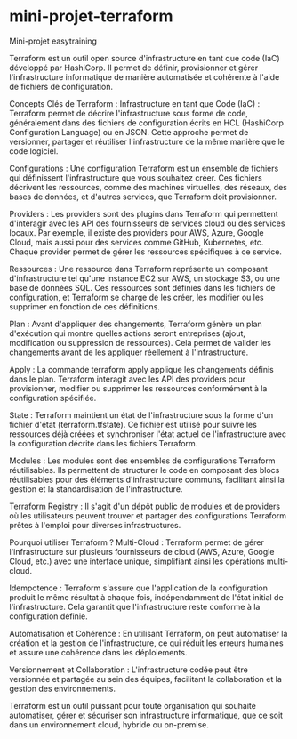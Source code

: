 # mini-projet-terraform
Mini-projet easytraining

Terraform est un outil open source d'infrastructure en tant que code (IaC) développé par HashiCorp. Il permet de définir, provisionner et gérer l'infrastructure informatique de manière automatisée et cohérente à l'aide de fichiers de configuration.

Concepts Clés de Terraform :
Infrastructure en tant que Code (IaC) : Terraform permet de décrire l'infrastructure sous forme de code, généralement dans des fichiers de configuration écrits en HCL (HashiCorp Configuration Language) ou en JSON. Cette approche permet de versionner, partager et réutiliser l'infrastructure de la même manière que le code logiciel.

Configurations : Une configuration Terraform est un ensemble de fichiers qui définissent l'infrastructure que vous souhaitez créer. Ces fichiers décrivent les ressources, comme des machines virtuelles, des réseaux, des bases de données, et d'autres services, que Terraform doit provisionner.

Providers : Les providers sont des plugins dans Terraform qui permettent d'interagir avec les API des fournisseurs de services cloud ou des services locaux. Par exemple, il existe des providers pour AWS, Azure, Google Cloud, mais aussi pour des services comme GitHub, Kubernetes, etc. Chaque provider permet de gérer les ressources spécifiques à ce service.

Ressources : Une ressource dans Terraform représente un composant d'infrastructure tel qu'une instance EC2 sur AWS, un stockage S3, ou une base de données SQL. Ces ressources sont définies dans les fichiers de configuration, et Terraform se charge de les créer, les modifier ou les supprimer en fonction de ces définitions.

Plan : Avant d'appliquer des changements, Terraform génère un plan d'exécution qui montre quelles actions seront entreprises (ajout, modification ou suppression de ressources). Cela permet de valider les changements avant de les appliquer réellement à l'infrastructure.

Apply : La commande terraform apply applique les changements définis dans le plan. Terraform interagit avec les API des providers pour provisionner, modifier ou supprimer les ressources conformément à la configuration spécifiée.

State : Terraform maintient un état de l'infrastructure sous la forme d'un fichier d'état (terraform.tfstate). Ce fichier est utilisé pour suivre les ressources déjà créées et synchroniser l'état actuel de l'infrastructure avec la configuration décrite dans les fichiers Terraform.

Modules : Les modules sont des ensembles de configurations Terraform réutilisables. Ils permettent de structurer le code en composant des blocs réutilisables pour des éléments d'infrastructure communs, facilitant ainsi la gestion et la standardisation de l'infrastructure.

Terraform Registry : Il s'agit d'un dépôt public de modules et de providers où les utilisateurs peuvent trouver et partager des configurations Terraform prêtes à l'emploi pour diverses infrastructures.

Pourquoi utiliser Terraform ?
Multi-Cloud : Terraform permet de gérer l'infrastructure sur plusieurs fournisseurs de cloud (AWS, Azure, Google Cloud, etc.) avec une interface unique, simplifiant ainsi les opérations multi-cloud.

Idempotence : Terraform s'assure que l'application de la configuration produit le même résultat à chaque fois, indépendamment de l'état initial de l'infrastructure. Cela garantit que l'infrastructure reste conforme à la configuration définie.

Automatisation et Cohérence : En utilisant Terraform, on peut automatiser la création et la gestion de l'infrastructure, ce qui réduit les erreurs humaines et assure une cohérence dans les déploiements.

Versionnement et Collaboration : L'infrastructure codée peut être versionnée et partagée au sein des équipes, facilitant la collaboration et la gestion des environnements.

Terraform est un outil puissant pour toute organisation qui souhaite automatiser, gérer et sécuriser son infrastructure informatique, que ce soit dans un environnement cloud, hybride ou on-premise.

